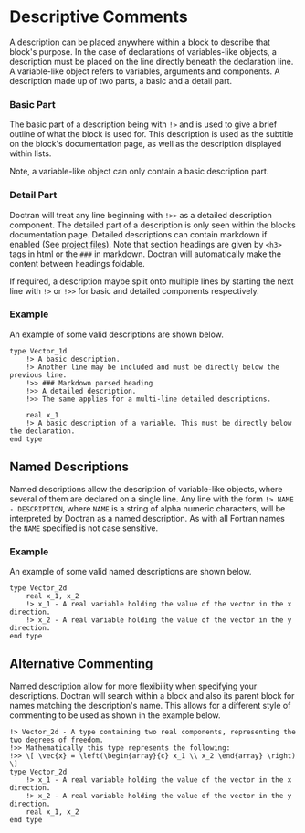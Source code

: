# Descriptive Comments
A description can be placed anywhere within a block to describe that block's purpose. In the case of declarations of variables-like objects, a description must be placed on the line directly beneath the declaration line. A variable-like object refers to variables, arguments and components. A description made up of two parts, a basic and a detail part.

### Basic Part
The basic part of a description being with `!>` and is used to give a brief outline of what the block is used for. This description is used as the subtitle on the block's documentation page, as well as the description displayed within lists.

Note, a variable-like object can only contain a basic description part.

### Detail Part
Doctran will treat any line beginning with `!>>` as a detailed description component. The detailed part of a description is only seen within the blocks documentation page. Detailed descriptions can contain markdown if enabled (See [project files](project-files.md)). Note that section headings are given by `<h3>` tags in html or the `###` in markdown. Doctran will automatically make the content between headings foldable.

If required, a description maybe split onto multiple lines by starting the next line with `!>` or `!>>` for basic and detailed components respectively.

### Example
An example of some valid descriptions are shown below.

    type Vector_1d
        !> A basic description.
        !> Another line may be included and must be directly below the previous line.
        !>> ### Markdown parsed heading
        !>> A detailed description.
        !>> The same applies for a multi-line detailed descriptions.
        
        real x_1
        !> A basic description of a variable. This must be directly below the declaration.
    end type

## Named Descriptions
Named descriptions allow the description of variable-like objects, where several of them are declared on a single line. Any line with the form `!> NAME - DESCRIPTION`, where `NAME` is a string of alpha numeric characters, will be interpreted by Doctran as a named description. As with all Fortran names the `NAME` specified is not case sensitive.

### Example
An example of some valid named descriptions are shown below.

    type Vector_2d
        real x_1, x_2
        !> x_1 - A real variable holding the value of the vector in the x direction.
        !> x_2 - A real variable holding the value of the vector in the y direction.
    end type

## Alternative Commenting
Named description allow for more flexibility when specifying your descriptions. Doctran will search within a block and also its parent block for names matching the description's name. This allows for a different style of commenting to be used as shown in the example below.

    !> Vector_2d - A type containing two real components, representing the two degrees of freedom.
    !>> Mathematically this type represents the following:
    !>> \[ \vec{x} = \left(\begin{array}{c} x_1 \\ x_2 \end{array} \right) \]
    type Vector_2d
        !> x_1 - A real variable holding the value of the vector in the x direction.
        !> x_2 - A real variable holding the value of the vector in the y direction.
        real x_1, x_2
    end type